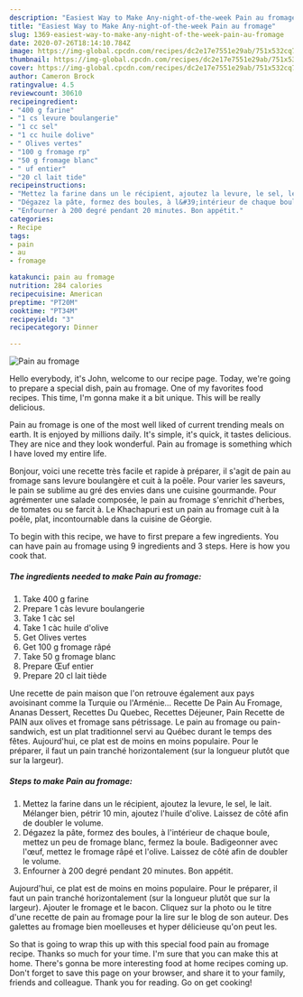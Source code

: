 ```yaml
---
description: "Easiest Way to Make Any-night-of-the-week Pain au fromage"
title: "Easiest Way to Make Any-night-of-the-week Pain au fromage"
slug: 1369-easiest-way-to-make-any-night-of-the-week-pain-au-fromage
date: 2020-07-26T18:14:10.784Z
image: https://img-global.cpcdn.com/recipes/dc2e17e7551e29ab/751x532cq70/pain-au-fromage-photo-principale-de-la-recette.jpg
thumbnail: https://img-global.cpcdn.com/recipes/dc2e17e7551e29ab/751x532cq70/pain-au-fromage-photo-principale-de-la-recette.jpg
cover: https://img-global.cpcdn.com/recipes/dc2e17e7551e29ab/751x532cq70/pain-au-fromage-photo-principale-de-la-recette.jpg
author: Cameron Brock
ratingvalue: 4.5
reviewcount: 30610
recipeingredient:
- "400 g farine"
- "1 cs levure boulangerie"
- "1 cc sel"
- "1 cc huile dolive"
- " Olives vertes"
- "100 g fromage rp"
- "50 g fromage blanc"
- " uf entier"
- "20 cl lait tide"
recipeinstructions:
- "Mettez la farine dans un le récipient, ajoutez la levure, le sel, le lait. Mélanger bien, pétrir 10 min, ajoutez l&#39;huile d&#39;olive. Laissez de côté afin de doubler le volume."
- "Dégazez la pâte, formez des boules, à l&#39;intérieur de chaque boule, mettez un peu de fromage blanc, fermez la boule. Badigeonner avec l&#39;œuf, mettez le fromage râpé et l&#39;olive. Laissez de côté afin de doubler le volume."
- "Enfourner à 200 degré pendant 20 minutes. Bon appétit."
categories:
- Recipe
tags:
- pain
- au
- fromage

katakunci: pain au fromage 
nutrition: 284 calories
recipecuisine: American
preptime: "PT20M"
cooktime: "PT34M"
recipeyield: "3"
recipecategory: Dinner

---
```



![Pain au fromage](https://img-global.cpcdn.com/recipes/dc2e17e7551e29ab/751x532cq70/pain-au-fromage-photo-principale-de-la-recette.jpg)

Hello everybody, it's John, welcome to our recipe page. Today, we're going to prepare a special dish, pain au fromage. One of my favorites food recipes. This time, I'm gonna make it a bit unique. This will be really delicious.

Pain au fromage is one of the most well liked of current trending meals on earth. It is enjoyed by millions daily. It's simple, it's quick, it tastes delicious. They are nice and they look wonderful. Pain au fromage is something which I have loved my entire life.

Bonjour, voici une recette très facile et rapide à préparer, il s&#39;agit de pain au fromage sans levure boulangère et cuit à la poêle. Pour varier les saveurs, le pain se sublime au gré des envies dans une cuisine gourmande. Pour agrémenter une salade composée, le pain au fromage s&#39;enrichit d&#39;herbes, de tomates ou se farcit à. Le Khachapuri est un pain au fromage cuit à la poêle, plat, incontournable dans la cuisine de Géorgie.


To begin with this recipe, we have to first prepare a few ingredients. You can have pain au fromage using 9 ingredients and 3 steps. Here is how you cook that.

<!--inarticleads1-->

##### The ingredients needed to make Pain au fromage:

1. Take 400 g farine
1. Prepare 1 càs levure boulangerie
1. Take 1 càc sel
1. Take 1 càc huile d&#39;olive
1. Get  Olives vertes
1. Get 100 g fromage râpé
1. Take 50 g fromage blanc
1. Prepare  Œuf entier
1. Prepare 20 cl lait tiède


Une recette de pain maison que l&#39;on retrouve également aux pays avoisinant comme la Turquie ou l&#39;Arménie… Recette De Pain Au Fromage, Ananas Dessert, Recettes Du Quebec, Recettes Déjeuner, Pain Recette de PAIN aux olives et fromage sans pétrissage. Le pain au fromage ou pain-sandwich, est un plat traditionnel servi au Québec durant le temps des fêtes. Aujourd&#39;hui, ce plat est de moins en moins populaire. Pour le préparer, il faut un pain tranché horizontalement (sur la longueur plutôt que sur la largeur). 

<!--inarticleads2-->

##### Steps to make Pain au fromage:

1. Mettez la farine dans un le récipient, ajoutez la levure, le sel, le lait. Mélanger bien, pétrir 10 min, ajoutez l&#39;huile d&#39;olive. Laissez de côté afin de doubler le volume.
1. Dégazez la pâte, formez des boules, à l&#39;intérieur de chaque boule, mettez un peu de fromage blanc, fermez la boule. Badigeonner avec l&#39;œuf, mettez le fromage râpé et l&#39;olive. Laissez de côté afin de doubler le volume.
1. Enfourner à 200 degré pendant 20 minutes. Bon appétit.


Aujourd&#39;hui, ce plat est de moins en moins populaire. Pour le préparer, il faut un pain tranché horizontalement (sur la longueur plutôt que sur la largeur). Ajouter le fromage et le bacon. Cliquez sur la photo ou le titre d&#39;une recette de pain au fromage pour la lire sur le blog de son auteur. Des galettes au fromage bien moelleuses et hyper délicieuse qu&#39;on peut les. 

So that is going to wrap this up with this special food pain au fromage recipe. Thanks so much for your time. I'm sure that you can make this at home. There's gonna be more interesting food at home recipes coming up. Don't forget to save this page on your browser, and share it to your family, friends and colleague. Thank you for reading. Go on get cooking!
